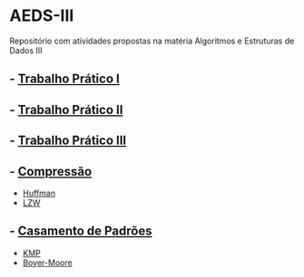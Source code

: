 # AEDS-III

Repositório com atividades propostas na matéria Algoritmos e Estruturas de Dados III

## - [Trabalho Prático I](/TP01)

## - [Trabalho Prático II](/TP02)

## - [Trabalho Prático III]()

## - [Compressão](/Compressão)
   - [Huffman](/Compressão/Huffman)
   - [LZW](/Compressão/LZW)

## - [Casamento de Padrões](/Casamento%20de%20Padrões)
   - [KMP](/Casamento%20de%20Padrões/KMP)
   - [Boyer-Moore](/Casamento%20de%20Padrões/Boyer-Moore)
